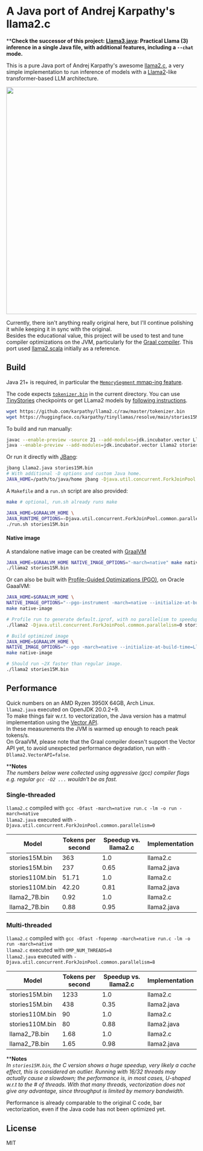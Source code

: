 # A Java port of Andrej Karpathy's llama2.c

****Check the successor of this project: [Llama3.java](https://github.com/mukel/llama3.java): Practical Llama (3) inference in a single Java file, with additional features, including a `--chat` mode.**

This is a pure Java port of Andrej Karpathy's awesome [llama2.c](https://github.com/karpathy/llama2.c), a very simple implementation
to run inference of models with a [Llama2](https://arxiv.org/pdf/2302.13971.pdf)-like transformer-based LLM architecture.  

<p align="center">
  <img width="600" src="https://github.com/mukel/llama2.java/assets/1896283/66a8a650-f1a9-4540-9587-b112294e5e6b">
</p>

Currently, there isn't anything really original here, but I'll continue polishing it while keeping it in sync with the original.  
Besides the educational value, this project will be used to test and tune compiler optimizations on the JVM, particularly for the [Graal compiler](https://www.graalvm.org/latest/reference-manual/java/compiler).
This port used [llama2.scala](https://github.com/jrudolph/llama2.scala) initially as a reference.

## Build
Java 21+ is required, in particular the [`MemorySegment` mmap-ing feature](https://docs.oracle.com/en/java/javase/21/docs/api/java.base/java/nio/channels/FileChannel.html#map(java.nio.channels.FileChannel.MapMode,long,long,java.lang.foreign.Arena)).  

The code expects [`tokenizer.bin`](https://github.com/karpathy/llama2.c/raw/master/tokenizer.bin) in the current directory.
You can use [TinyStories](https://huggingface.co/karpathy/tinyllamas/tree/main) checkpoints or get LLama2 models by [following instructions](https://github.com/karpathy/llama2.c#metas-llama-2-models).

```bash
wget https://github.com/karpathy/llama2.c/raw/master/tokenizer.bin
wget https://huggingface.co/karpathy/tinyllamas/resolve/main/stories15M.bin
```

To build and run manually:
```bash
javac --enable-preview -source 21 --add-modules=jdk.incubator.vector Llama2.java
java --enable-preview --add-modules=jdk.incubator.vector Llama2 stories15M.bin
```

Or run it directly with [JBang](https://www.jbang.dev/):
```bash
jbang Llama2.java stories15M.bin
# With additional -D options and custom Java home.
JAVA_HOME=/path/to/java/home jbang -Djava.util.concurrent.ForkJoinPool.common.parallelism=0 -Dllama2.VectorAPI=false Llama2.java stories15M.bin
```

A `Makefile` and a `run.sh` script are also provided:

```bash
make # optional, run.sh already runs make

JAVA_HOME=$GRAALVM_HOME \
JAVA_RUNTIME_OPTIONS=-Djava.util.concurrent.ForkJoinPool.common.parallelism=8 \
./run.sh stories15M.bin
```

#### Native image

A standalone native image can be created with [GraalVM](https://www.graalvm.org/)
```bash
JAVA_HOME=$GRAALVM_HOME NATIVE_IMAGE_OPTIONS="-march=native" make native-image
./llama2 stories15M.bin
```

Or can also be built with [Profile-Guided Optimizations (PGO)](https://www.graalvm.org/dev/reference-manual/native-image/guides/optimize-native-executable-with-pgo), on Oracle GaaalVM:
```bash
JAVA_HOME=$GRAALVM_HOME \
NATIVE_IMAGE_OPTIONS="--pgo-instrument -march=native --initialize-at-build-time=Llama2 -Dllama2.VectorAPI=false" \
make native-image

# Profile run to generate default.iprof, with no parallelism to speedup profiling.
./llama2 -Djava.util.concurrent.ForkJoinPool.common.parallelism=0 stories15M.bin

# Build optimized image
JAVA_HOME=$GRAALVM_HOME \
NATIVE_IMAGE_OPTIONS="--pgo -march=native --initialize-at-build-time=Llama2 -Dllama2.VectorAPI=false" \
make native-image

# Should run ~2X faster than regular image.
./llama2 stories15M.bin
```

## Performance

Quick numbers on an AMD Ryzen 3950X 64GB, Arch Linux.  
`llama2.java` executed on OpenJDK 20.0.2+9.  
To make things fair w.r.t. to vectorization, the Java version has a matmul implementation using the [Vector API](https://openjdk.org/jeps/448).  
In these measurements the JVM is warmed up enough to reach peak tokens/s.  
On GraalVM, please note that the Graal compiler doesn't support the Vector API yet, to avoid unexpected performance degradation, run with `-Dllama2.VectorAPI=false`.

****Notes**  
*The numbers below were collected using aggressive (gcc) compiler flags e.g. regular `gcc -O2 ...` wouldn't be as fast.*

### Single-threaded

`llama2.c` compiled with `gcc -Ofast -march=native run.c -lm -o run -march=native`  
`llama2.java` executed with `-Djava.util.concurrent.ForkJoinPool.common.parallelism=0`

| Model | Tokens per second | Speedup vs. llama2.c | Implementation |  
| ------|------------------ | -------------------- | -------------- | 
| stories15M.bin  |   363 |  1.0 | llama2.c    |
| stories15M.bin  |   237 | 0.65 | llama2.java |
| stories110M.bin | 51.71 |  1.0 | llama2.c    |
| stories110M.bin | 42.20 | 0.81 | llama2.java |
| llama2_7B.bin   |  0.92 |  1.0 | llama2.c    |
| llama2_7B.bin   |  0.88 | 0.95 | llama2.java |

### Multi-threaded

`llama2.c` compiled with `gcc -Ofast -fopenmp -march=native run.c -lm -o run -march=native`  
`llama2.c` executed with `OMP_NUM_THREADS=8`  
`llama2.java` executed with `-Djava.util.concurrent.ForkJoinPool.common.parallelism=8`  

| Model | Tokens per second | Speedup vs. llama2.c | Implementation |  
| ------|------------------ | -------------------- | -------------- |
|  stories15M.bin |  1233 |  1.0 | llama2.c    |
|  stories15M.bin |   438 | 0.35 | llama2.java |
| stories110M.bin |    90 |  1.0 | llama2.c    |
| stories110M.bin |    80 | 0.88 | llama2.java |
|   llama2_7B.bin |  1.68 |  1.0 | llama2.c    |
|   llama2_7B.bin |  1.65 | 0.98 | llama2.java |

****Notes**  
*In `stories15M.bin`, the C version shows a huge speedup, very likely a cache effect, this is considered an outlier.
Running with 16/32 threads may actually cause a slowdown; the performance is, in most cases, U-shaped w.r.t to the # of threads.
With that many threads, vectorization does not give any advantage, since throughput is limited by memory bandwidth.*

Performance is already comparable to the original C code, bar vectorization, even if the Java code has not been optimized yet.

## License

MIT
